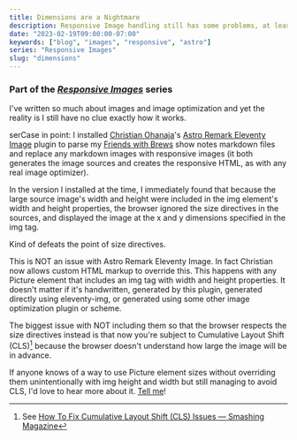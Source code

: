 ```yaml
---
title: Dimensions are a Nightmare
description: Responsive Image handling still has some problems, at least to my knowledge.
date: "2023-02-19T09:00:00-07:00"
keywords: ["blog", "images", "responsive", "astro"]
series: "Responsive Images"
slug: "dimensions"
---
```


### Part of the _[Responsive Images](/series/responsive-images/)_ series

I've written so much about images and image optimization and yet the reality is I still have no clue exactly how it works.

serCase in point: I installed [Christian Ohanaja](https://cjohanaja.com)'s [Astro Remark Eleventy Image](https://github.com/ChrisOh431/astro-remark-eleventy-image) plugin to parse my [Friends with Brews](https://friendswithbrews.com) show notes markdown files and replace any markdown images with responsive images (it both generates the image sources and creates the responsive HTML, as with any real image optimizer).

In the version I installed at the time, I immediately found that because the large source image's width and height were included in the img element's width and height properties, the browser ignored the size directives in the sources, and displayed the image at the x and y dimensions specified in the img tag.

Kind of defeats the point of size directives.

This is NOT an issue with Astro Remark Eleventy Image. In fact Christian now allows custom HTML markup to override this. This happens with any Picture element that includes an img tag with width and height properties. It doesn't matter if it's handwritten, generated by this plugin, generated directly using eleventy-img, or generated using some other image optimization plugin or scheme.

The biggest issue with NOT including them so that the browser respects the size directives instead is that now you're subject to Cumulative Layout Shift (CLS)[^1] because the browser doesn't understand how large the image will be in advance.

If anyone knows of a way to use Picture element sizes without overriding them unintentionally with img height and width but still managing to avoid CLS, I'd love to hear more about it. [Tell me](https://appdot.net/@scottaw)!

[^1]: See [How To Fix Cumulative Layout Shift (CLS) Issues — Smashing Magazine](https://www.smashingmagazine.com/2021/06/how-to-fix-cumulative-layout-shift-issues/)
